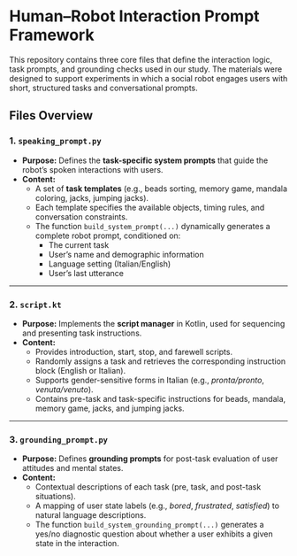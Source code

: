 # Human–Robot Interaction Prompt Framework

This repository contains three core files that define the interaction logic, task prompts, and grounding checks used in our study. The materials were designed to support experiments in which a social robot engages users with short, structured tasks and conversational prompts.

## Files Overview

### 1. `speaking_prompt.py`
- **Purpose:** Defines the **task-specific system prompts** that guide the robot’s spoken interactions with users.  
- **Content:**  
  - A set of **task templates** (e.g., beads sorting, memory game, mandala coloring, jacks, jumping jacks).  
  - Each template specifies the available objects, timing rules, and conversation constraints.  
  - The function `build_system_prompt(...)` dynamically generates a complete robot prompt, conditioned on:
    - The current task
    - User’s name and demographic information
    - Language setting (Italian/English)
    - User’s last utterance  

---

### 2. `script.kt`
- **Purpose:** Implements the **script manager** in Kotlin, used for sequencing and presenting task instructions.  
- **Content:**  
  - Provides introduction, start, stop, and farewell scripts.  
  - Randomly assigns a task and retrieves the corresponding instruction block (English or Italian).  
  - Supports gender-sensitive forms in Italian (e.g., *pronta/pronto*, *venuta/venuto*).  
  - Contains pre-task and task-specific instructions for beads, mandala, memory game, jacks, and jumping jacks.  
---

### 3. `grounding_prompt.py`
- **Purpose:** Defines **grounding prompts** for post-task evaluation of user attitudes and mental states.  
- **Content:**  
  - Contextual descriptions of each task (pre, task, and post-task situations).  
  - A mapping of user state labels (e.g., *bored*, *frustrated*, *satisfied*) to natural language descriptions.  
  - The function `build_system_grounding_prompt(...)` generates a yes/no diagnostic question about whether a user exhibits a given state in the interaction.  
